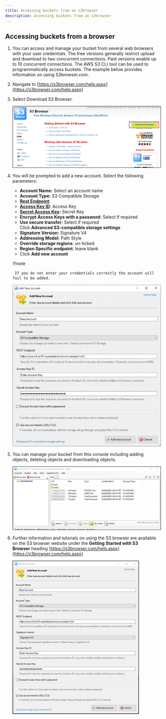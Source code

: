 ```yaml
---
title: Accessing buckets from an s3browser
description: Accessing buckets from an s3browser
---
```


## Accessing buckets from a browser

1. You can access and manage your bucket from several web browsers with your user credentials. The free versions generally restrict upload and download to two concurrent connections. Paid versions enable up to 10 concurrent connections. The AWS S3 CLI tool can be used to programmatically access buckets. The example below provides information on using S3browser.com.

1. Navigate to [https://s3browser.com/help.aspx](https://s3browser.com/help.aspx)

1. Select Download S3 Browser.

    ![S3](./assets/s3_browser.png)  

1. You will be prompted to add a new account. Select the following parameters:

    - **Account Name:** Select an account name
    - **Account Type:** S3 Compatible Storage
    - **[Rest Endpoint](../reference_urls.md#veeam-restore-web-address)**:
    - **[Access Key ID](./security_credentials.md)**: Access Key
    - **[Secret Access Key](./security_credentials.md):** Secret Key
    - **Encrypt Access Keys with a password:** Select if required
    - **Use secure transfer:** Select if required  
        Click **Advanced S3-compatible storage settings**
    - **Signature Version:** Signature V4
    - **Addressing Model**: Path Style
    - **Override storage regions**: un-ticked
    - **Region Specific endpoint**: leave blank
    - Click **Add new account**

    !!!note

        If you do not enter your credentials correctly the account will fail to be added.

    ![Add new account](./assets/add_new_account.png)

1. You can manage your bucket from this console including adding objects, deleting objects and downloading objects.

    ![manage bucket](./assets/manage_bucket.png)

1. Further information and tutorials on using the S3 browser are available on the S3 browser website under the **Getting Started with S3 Browser** heading [https://s3browser.com/help.aspx](https://s3browser.com/help.aspx)

    ![add new account](./assets/add_new_account2.png)
